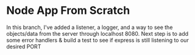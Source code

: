 # Node App From Scratch

In this branch, I've added a listener, a logger, and a way to see the objects/data from the server through localhost 8080. Next step is to add some error handlers & build a test to see if express is still listening to our desired PORT
